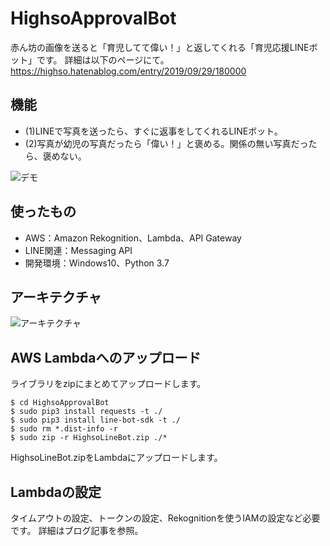 # HighsoApprovalBot

赤ん坊の画像を送ると「育児してて偉い！」と返してくれる「育児応援LINEボット」です。
詳細は以下のページにて。
https://highso.hatenablog.com/entry/2019/09/29/180000

## 機能
- (1)LINEで写真を送ったら、すぐに返事をしてくれるLINEボット。
- (2)写真が幼児の写真だったら「偉い！」と褒める。関係の無い写真だったら、褒めない。

![デモ](https://cdn-ak.f.st-hatena.com/images/fotolife/h/highso/20190929/20190929192530.png)

## 使ったもの
- AWS：Amazon Rekognition、Lambda、API Gateway
- LINE関連：Messaging API
- 開発環境：Windows10、Python 3.7
## アーキテクチャ
![アーキテクチャ](https://cdn-ak.f.st-hatena.com/images/fotolife/h/highso/20190929/20190929152858.png)

## AWS Lambdaへのアップロード
ライブラリをzipにまとめてアップロードします。

```
$ cd HighsoApprovalBot
$ sudo pip3 install requests -t ./
$ sudo pip3 install line-bot-sdk -t ./
$ sudo rm *.dist-info -r
$ sudo zip -r HighsoLineBot.zip ./*
```

HighsoLineBot.zipをLambdaにアップロードします。

## Lambdaの設定
タイムアウトの設定、トークンの設定、Rekognitionを使うIAMの設定など必要です。
詳細はブログ記事を参照。